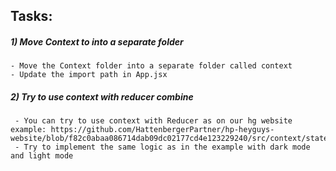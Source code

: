 ## Tasks:

##### 1) Move Context to into a separate folder 
    - Move the Context folder into a separate folder called context
    - Update the import path in App.jsx

##### 2) Try to use context with reducer combine 
     - You can try to use context with Reducer as on our hg website example: https://github.com/HattenbergerPartner/hp-heyguys-website/blob/f82c0abaa086714dab09dc02177cd4e123229240/src/context/stateContext.jsx
     - Try to implement the same logic as in the example with dark mode and light mode

